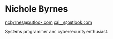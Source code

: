 # Nichole Byrnes

ncbyrnes@outlook.com
cai__@outlook.com

Systems programmer and cybersecurity enthusiast.
